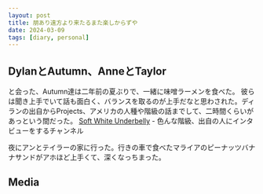 ```yaml
---
layout: post
title: 朋あり遠方より来たるまた楽しからずや
date: 2024-03-09
tags: [diary, personal]
---
```


## DylanとAutumn、AnneとTaylor
と会った、Autumn達は二年前の夏ぶりで、一緒に味噌ラーメンを食べた。
彼らは聞き上手でいて話も面白く、バランスを取るのが上手だなと思わされた。ディランの出自からProjects、アメリカの人種や階級の話までして、二時間くらいがあっという間だった。
[Soft White Underbelly](https://www.youtube.com/@SoftWhiteUnderbelly/videos) - 色んな階級、出自の人にインタビューをするチャンネル

夜にアンとテイラーの家に行った。行きの車で食べたマライアのピーナッツバナナサンドがアホほど上手くて、深くなっちまった。
## Media

<div style="display: flex; flex-wrap: wrap; gap: 10px;"><img src="https://lh3.googleusercontent.com/lr/AAJ1LKfoV9x-x5egA3GoIltJ1vHaJ5z2ccaXQzXX6gFcq6W_Asf2QWRNpqfk9hAbPd6_gMe8eNal-_duCFNqXSrw2GXgwZ0y-CT2lUpEWRrtIsFxSIxxYJCYMMjmYaLxYuPkPgiL_6Wha0Qd2r1Kv95_CQm89JaYEvDfPBD_f2PSGRwR1VBlOSTJvzcDJiVaxLU_kFgotAvyFANX2PcdwI8cIIauJcwzHTrEv8eXjn8DG4OXkZBAeRHDwb5NvEP9lveVUzRgiEc3zIkCgwsq4YgBedvIKSjdM3LSzIX-oR-N-n7QnZBhdpdIdvXY62-nAUFSgewpktWweup__UMHn07-dHORtdtx8prL0e8alajwm6amd-FDLzuILTO5LXseqGz-lpLaZKGC8qfA6WWtKvj2jUbToJ1R5PzaSznaU59nTq1Kw6GYay1UgmBepB61mR2-cDtlY-pftQ5wwapVF1hre-4jKqs2vWAZKVTjH-noKI6HAkpgJInIFix1tsDHOyZ6P87RxXrZq_v2qFgbyIbed9ZPktJEPlTdVyDGAnO5h7XBjQFciqLL0FhXRrRCcyRk20_bSe5sW2AINRCbnBJk0fQ-2ER2H-VsZh-JKgY4iTBwwvuALZx6Q5ZeycgUAYQT63f4KNJkeKErx7ikRdkzEmbMced95ERT8KlPLCbb4nGPSFvZQrzCoJHgJmF1TTciUatrRiwsU1DRw46V7BV3FS9GJoadeB34gFGXi0T8jnhhPnDrc-Oarp47w0SVO4yy4EFQIYUOnjgWOhf-qhg9NEHpXV2Ix93zeBePSSaza8SMC7_K9_oCTs0YheF1YilPF8Jxl-fK6fQCyNW8soyC_iEVVgSWjWlVbX7513dD2bufsVcprbVF2zkRz9uxN_oxUmBsu0KCKsTwVB8eQybRgIHPpu3utq8cPsX4f-AFmlajseJjSlaIaSrMOZv278-Vzkt_lbRGcYw_56CMY66oIFlYv2x2Uw" alt="" style="max-width: 100%; height: auto;"><br></div>
